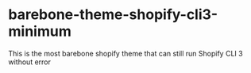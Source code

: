 # barebone-theme-shopify-cli3-minimum
 This is the most barebone shopify theme that can still run Shopify CLI 3 without error
